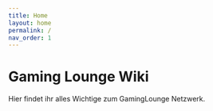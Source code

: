 ```yaml
---
title: Home
layout: home
permalink: /
nav_order: 1
---
```


# Gaming Lounge Wiki

Hier findet ihr alles Wichtige zum GamingLounge Netzwerk.
